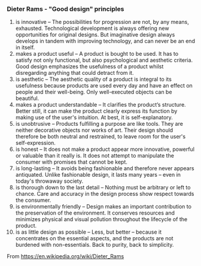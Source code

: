 ### Dieter Rams - "Good design" principles

1. is innovative – The possibilities for progression are not, by any means, exhausted. Technological development is always offering new opportunities for original designs. But imaginative design always develops in tandem with improving technology, and can never be an end in itself.
1. makes a product useful – A product is bought to be used. It has to satisfy not only functional, but also psychological and aesthetic criteria. Good design emphasizes the usefulness of a product whilst disregarding anything that could detract from it.
1. is aesthetic – The aesthetic quality of a product is integral to its usefulness because products are used every day and have an effect on people and their well-being. Only well-executed objects can be beautiful.
1. makes a product understandable – It clarifies the product’s structure. Better still, it can make the product clearly express its function by making use of the user's intuition. At best, it is self-explanatory.
1. is unobtrusive – Products fulfilling a purpose are like tools. They are neither decorative objects nor works of art. Their design should therefore be both neutral and restrained, to leave room for the user's self-expression.
1. is honest – It does not make a product appear more innovative, powerful or valuable than it really is. It does not attempt to manipulate the consumer with promises that cannot be kept.
1. is long-lasting – It avoids being fashionable and therefore never appears antiquated. Unlike fashionable design, it lasts many years – even in today's throwaway society.
1. is thorough down to the last detail – Nothing must be arbitrary or left to chance. Care and accuracy in the design process show respect towards the consumer.
1. is environmentally friendly – Design makes an important contribution to the preservation of the environment. It conserves resources and minimizes physical and visual pollution throughout the lifecycle of the product.
1. is as little design as possible – Less, but better – because it concentrates on the essential aspects, and the products are not burdened with non-essentials. Back to purity, back to simplicity.

From https://en.wikipedia.org/wiki/Dieter_Rams